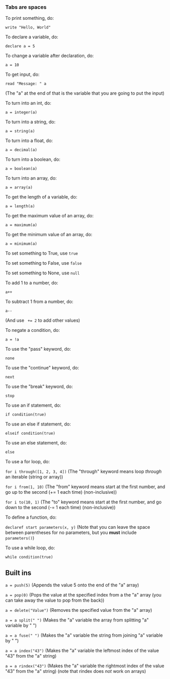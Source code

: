 ### Tabs are spaces

To print something, do:

```write "Hello, World"```

To declare a variable, do:

```declare a = 5```

To change a variable after declaration, do:

```a = 10```

To get input, do:

```read "Message: " a```

(The "a" at the end of that is the variable that you are going to put the input)

To turn into an int, do:

```a = integer(a)```

To turn into a string, do:

```a = string(a)```

To turn into a float, do:

```a = decimal(a)```

To turn into a boolean, do:

```a = boolean(a)```

To turn into an array, do:

```a = array(a)```

To get the length of a variable, do:

```a = length(a)```

To get the maximum value of an array, do:

```a = maximum(a)```

To get the minimum value of an array, do:

```a = minimum(a)```

To set something to True, use ```true```

To set something to False, use ```false```

To set something to None, use ```null```

To add 1 to a number, do:

```a++```

To subtract 1 from a number, do:

```a--```

(And use ``` += 2``` to add other values)

To negate a condition, do:

```a = !a```

To use the "pass" keyword, do:

```none```

To use the "continue" keyword, do:

```next```

To use the "break" keyword, do:

```stop```

To use an if statement, do:

```if condition(true)```

To use an else if statement, do:

```elseif condition(true)```

To use an else statement, do:

```else```

To use a for loop, do:

```for i through([1, 2, 3, 4])``` (The "through" keyword means loop *through* an iterable (string or array))

```for i from(1, 10)``` (The "from" keyword means start at the first number, and go up to the second (+= 1 each time) (non-inclusive))

```for i to(10, 1)``` (The "to" keyword means start at the first number, and go down to the second (-= 1 each time) (non-inclusive))

To define a function, do:

```declaref start parameters(x, y)``` (Note that you can leave the space between parentheses for no parameters, but you **must** include ```parameters()```)

To use a while loop, do:

```while condition(true)```

## Built ins

```a = push(5)``` (Appends the value 5 onto the end of the "a" array)

```a = pop(0)``` (Pops the value at the specified index from a the "a" array (you can take away the value to pop from the back))

```a = delete("Value")``` (Removes the specified value from the "a" array)

```a = a split(" ")``` (Makes the "a" variable the array from splitting "a" variable by " ")

```a = a fuse(" ")``` (Makes the "a" variable the string from joining "a" variable by " ")

```a = a index("43")``` (Makes the "a" variable the leftmost index of the value "43" from the "a" string)

```a = a rindex("43")``` (Makes the "a" variable the rightmost index of the value "43" from the "a" string) (note that rindex does *not* work on arrays)
